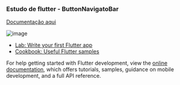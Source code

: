  <h3>Estudo de flutter - ButtonNavigatoBar</h3>

<a href="https://api.flutter.dev/flutter/material/BottomNavigationBar-class.html">Documentação aqui</a>

![image](https://user-images.githubusercontent.com/110294612/196270904-b43a34b0-1dce-42d0-8601-271af54c5bec.png)

- [Lab: Write your first Flutter app](https://docs.flutter.dev/get-started/codelab)
- [Cookbook: Useful Flutter samples](https://docs.flutter.dev/cookbook)

For help getting started with Flutter development, view the
[online documentation](https://docs.flutter.dev/), which offers tutorials,
samples, guidance on mobile development, and a full API reference.

